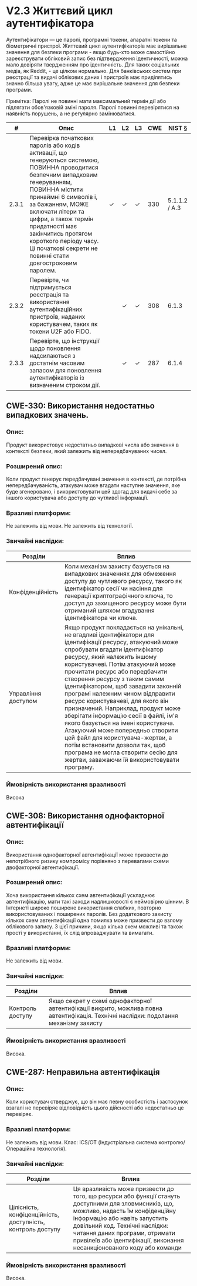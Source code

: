 # V2.3 Життєвий цикл аутентифікатора
Аутентифікатори — це паролі, програмні токени, апаратні токени та біометричні пристрої. Життєвий цикл
аутентифікаторів має вирішальне значення для безпеки програми - якщо будь-хто може самостійно зареєструвати обліковий запис без
підтвердження ідентичності, можна мало довіряти твердженням про ідентичність. Для таких соціальних медіа, як Reddit, - це
цілком нормально. Для банківських систем при реєстрації та видачі облікових даних і пристроїв
має приділятись значно більша увагу, адже це має вирішальне значення для безпеки програми.

Примітка: Паролі не повинні мати максимальний термін дії або підлягати обов'язковій зміні пароля. Паролі повинні перевірятися на наявність порушень, а не регулярно замінюватися.

| # | Опис | L1 | L2 | L3 | CWE | NIST § |
| - | ----------- | -- | -- | -- | --- | ------ |
| 2.3.1 | Перевірка початкових паролів або кодів активації, що генеруються системою, ПОВИННА проводитися безпечним випадковим генеруванням, ПОВИННА містити принаймні 6 символів і, за бажанням, МОЖЕ включати літери та цифри, а також термін придатності має закінчитись протягом короткого періоду часу. Ці початкові секрети не повинні стати довгостроковим паролем. | ✓ | ✓ | ✓ | 330 | 5.1.1.2 / A.3 |
| 2.3.2 | Перевірте, чи підтримується реєстрація та використання аутентифікаційних пристроїв, наданих користувачем, таких як токени U2F або FIDO. | | ✓ | ✓ | 308 | 6.1.3 |
| 2.3.3 | Перевірте, що інструкції щодо поновлення надсилаються з достатнім часовим запасом для поновлення аутентифікаторів із визначеним строком дії. | | ✓ | ✓ | 287 | 6.1.4 |

## CWE-330: Використання недостатньо випадкових значень.
### Опис:
Продукт використовує недостатньо випадкові числа або значення в контексті безпеки, який залежить від непередбачуваних чисел.

### Розширений опис:
Коли продукт генерує передбачувані значення в контексті, де потрібна непередбачуваність, атакувач може вгадати наступне значення, яке буде згенеровано, і використовувати цей здогад для видачі себе за іншого користувача або доступу до чутливої інформації.

### Вразливі платформи:
Не залежить від мови.
Не залежить від технології.

### Звичайні наслідки:
| Розділи | Вплив |
| ------- | ----- |
| Конфіденційність | Коли механізм захисту базується на випадкових значеннях для обмеження доступу до чутливого ресурсу, такого як ідентифікатор сесії чи насіння для генерації криптографічного ключа, то доступ до захищеного ресурсу може бути отриманий шляхом вгадування ідентифікатора чи ключа. |
| Управління доступом | Якщо продукт покладається на унікальні, не вгадливі ідентифікатори для ідентифікації ресурсу, атакуючий може спробувати вгадати ідентифікатор ресурсу, який належить іншому користувачеві. Потім атакуючий може прочитати ресурс або передбачити створення ресурсу з таким самим ідентифікатором, щоб завадити законній програмі належним чином відправити ресурс користувачеві, для якого він призначений. Наприклад, продукт може зберігати інформацію сесії в файлі, ім'я якого базується на імені користувача. Атакуючий може попередньо створити цей файл для користувача-жертви, а потім встановити дозволи так, щоб програма не могла створити сесію для жертви, заважаючи їй використовувати програму. |

### Ймовірність використання вразливості
Висока

## CWE-308: Використання однофакторної автентифікації

### Опис:
Використання однофакторної автентифікації може призвести до непотрібного ризику компромісу порівняно з перевагами схеми двофакторної автентифікації.

### Розширений опис:
Хоча використання кількох схем автентифікації ускладнює автентифікацію, мати такі заходи надлишковості є неймовірно цінним. В Інтернеті широко поширене використання слабких, повторно використовуваних і поширених паролів. Без додаткового захисту кількох схем автентифікації одна помилка може призвести до взлому облікового запису. З цієї причини, якщо кілька схем можливі та також прості у використанні, їх слід впроваджувати та вимагати.

### Вразливі платформи:
Не залежить від мови.

### Звичайні наслідки:
| Розділи | Вплив |
| ------  | ----- |
| Контроль доступу | Якщо секрет у схемі однофакторної автентифікації викрито, можлива повна автентифікація. Технічні наслідки: подолання механізму захисту |


### Ймовірність використання вразливості
Висока.

## CWE-287: Неправильна автентифікація
### Опис:
Коли користувач стверджує, що він має певну особистість і застосунок взагалі  не перевіряє відповідність цього дійсності або недостатньо це перевіряє.

### Вразливі платформи:
Не залежить від мови. 
Клас: ICS/OT (Індустріальна система контролю/Операційна технологія).

### Звичайні наслідки:
| Розділи | Вплив |
| ------- | ----- |
| Цілісність, конфіценційність, доступність, контроль доступу | Ця вразливість може призвести до того, що ресурси або функції стануть доступними для зловмисників, що, можливо, надасть їм конфіденційну інформацію або навіть запустить довільний код. Технічні наслідки: читання даних програми, отримати привілеїв або ідентифікації, виконання несанкціонованого коду або команди |

### Ймовірність використання вразливості
Висока.
